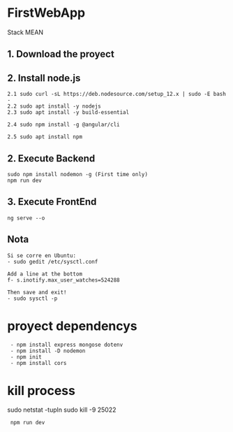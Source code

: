 # FirstWebApp
Stack MEAN

## 1. Download the proyect

## 2. Install node.js
	
	2.1 sudo curl -sL https://deb.nodesource.com/setup_12.x | sudo -E bash -
	2.2 sudo apt install -y nodejs
	2.3 sudo apt install -y build-essential
	
	2.4 sudo npm install -g @angular/cli
	
	2.5 sudo apt install npm
	
	
## 2. Execute Backend
	sudo npm install nodemon -g (First time only)
	npm run dev



## 3. Execute FrontEnd
	ng serve --o 


## Nota

	Si se corre en Ubuntu:
	- sudo gedit /etc/sysctl.conf
	
	Add a line at the bottom
	f- s.inotify.max_user_watches=524288
	
	Then save and exit!
	- sudo sysctl -p
	

# proyect dependencys
	 - npm install express mongose dotenv
	 - npm install -D nodemon
	 - npm init
	 - npm install cors
	 
# kill process
 sudo netstat -tupln
 sudo kill -9 25022
	 
	 

	 
	 npm run dev
